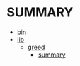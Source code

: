 # SUMMARY

* [bin](/bin)
* [lib](/lib)
    * [greed](/lib/greed)
        * [summary](/lib/greed/summary)
